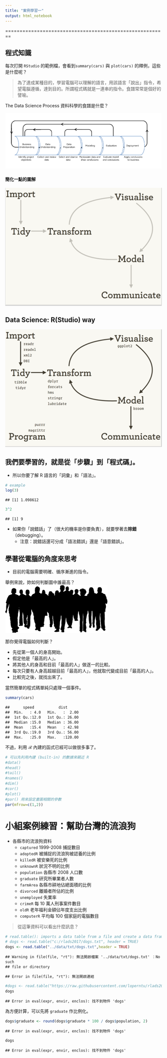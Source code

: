 ```yaml
---
title: "案例學習一"
output: html_notebook
---
```


========================================================

## 程式知識

每次打開 `RStudio` 的範例檔，會看到`summary(cars)` 與 `plot(cars)` 的釋例，這些是什麼呢？

> 為了達成某種目的，學習電腦可以理解的語言，用該語言「說出」指令，希望電腦遵循，達到目的。所謂程式碼就是一連串的指令。食譜常常是個好的譬喻。


The Data Science Process
資料科學的食譜是什麼？

![](figure/ds_process.png)


#### 簡化一點的圖解

![概念就只有這樣了](figure/ds_flow.png)

## Data Science: R(Studio) way

![](figure/ds_flow_r.png)



## 我們要學習的，就是從「步驟」到「程式碼」。
- 所以你要了解 R 語言的「詞彙」和「語法」。


```r
# example
log(3)
```

```
## [1] 1.098612
```

```r
3^2
```

```
## [1] 9
```



- 如果你「說錯話」了（很大的機率是你要負責），就要學著去**除錯**（debugging）。
    - 注意：說錯話還可分成「語法錯誤」還是「語意錯誤」。


## 學著從電腦的角度來思考
- 目前的電腦需要明確、循序漸進的指令。

舉例來說，妳如何判斷圖中誰最高？
![](figure/persons.png)


那你覺得電腦如何判斷？

- 先從第一個人的身高開始。
- 假定他是「最高的人」。
- 將其他人的身高和目前「最高的人」做逐一的比較。
- 每次只要有人身高超越目前「最高的人」，他就取代變成目前「最高的人」。
- 比較完之後，就找出來了。


當然簡單的程式碼單純只處理一個事件。


```r
summary(cars)
```

```
##      speed           dist       
##  Min.   : 4.0   Min.   :  2.00  
##  1st Qu.:12.0   1st Qu.: 26.00  
##  Median :15.0   Median : 36.00  
##  Mean   :15.4   Mean   : 42.98  
##  3rd Qu.:19.0   3rd Qu.: 56.00  
##  Max.   :25.0   Max.   :120.00
```


不過，利用 $\mathcal{R}$ 內建的函式已經可以做很多事了。


```r
# 可以先利用內建 (built-in) 的數據來親近 R
#data()
#head()
#tail()
#names()
#dim()
#cor()
#plot()
#par() 用來設定畫圖相關的參數
par(mfrow=c(1,2))
```


# 小組案例練習：幫助台灣的流浪狗

- 各縣市的流浪狗資料
    - `captured` 1999-2008 捕捉數目
    - `adoptedR` 被捕捉的流浪狗被認養的比例
    - `killedR` 被安樂死的比例
    - `unknownR` 狀況不明的比例
    - `population` 各縣市 2008 人口數
    - `graduate` 研究所畢業者人數
    - `farmArea` 各縣市耕地佔總面積的比例
    - `divorced` 離婚者所佔的比例
    - `unemployed` 失業率
    - `crimeR` 每 10 萬人刑事案件數目
    - `oldR` 老年福利金額佔年度支出比例
    - `computerR` 平均每 100 個家庭的電腦數目


> 從這筆資料可以看出什麼訊息？


```r
# read.table(): imports a data table from a file and create a data frame
# dogs <- read.table("c:/rlads2017/dogs.txt", header = TRUE)
dogs <- read.table("../data/txt/dogs.txt",header = TRUE)
```

```
## Warning in file(file, "rt"): 無法開啟檔案 '../data/txt/dogs.txt' ：No such
## file or directory
```

```
## Error in file(file, "rt"): 無法開啟連結
```

```r
#dogs <- read.table("https://raw.githubusercontent.com/loperntu/rlads2017/master/data/txt/dogs.txt", header = TRUE)
dogs
```

```
## Error in eval(expr, envir, enclos): 找不到物件 'dogs'
```

為方便計算，可以先將 `graduate` 作比例化。


```r
dogs$graduate <- round(dogs$graduate * 100 / dogs$population, 2)
```

```
## Error in eval(expr, envir, enclos): 找不到物件 'dogs'
```

```r
dogs
```

```
## Error in eval(expr, envir, enclos): 找不到物件 'dogs'
```


